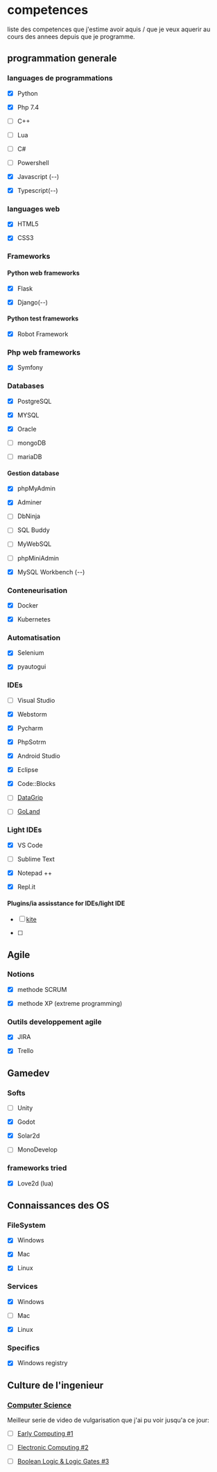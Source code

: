# competences

liste des competences que j'estime avoir aquis / que je veux aquerir au cours des annees depuis que je programme.



## programmation generale

### languages de programmations

- [x] Python

- [x] Php 7.4

- [ ] C++

- [ ] Lua

- [ ] C#

- [ ] Powershell

- [x] Javascript (--)

- [x] Typescript(--)

### languages web

- [x] HTML5

- [x] CSS3

### Frameworks

#### Python web frameworks

- [x] Flask

- [x] Django(--)

#### Python test frameworks

- [x] Robot Framework

### Php web frameworks

- [x] Symfony

### Databases

- [x] PostgreSQL

- [x] MYSQL

- [x] Oracle

- [ ] mongoDB

- [ ] mariaDB

#### Gestion database

- [x] phpMyAdmin

- [x] Adminer

- [ ] DbNinja

- [ ] SQL Buddy

- [ ] MyWebSQL

- [ ] phpMiniAdmin

- [x] MySQL Workbench (--)

### Conteneurisation

- [x] Docker

- [x] Kubernetes

### Automatisation

- [x] Selenium

- [x] pyautogui

### IDEs

- [ ] Visual Studio

- [x] Webstorm

- [x] Pycharm

- [x] PhpSotrm

- [x] Android Studio

- [x] Eclipse

- [x] Code::Blocks

- [ ] [DataGrip](https://www.jetbrains.com/fr-fr/datagrip/)

- [ ] [GoLand](https://www.jetbrains.com/fr-fr/go/)

### Light IDEs

- [x] VS Code

- [ ] Sublime Text

- [x] Notepad ++

- [x] Repl.it

#### Plugins/ia assisstance for IDEs/light IDE

- [ ] [kite](https://www.kite.com/)

- [ ] 

## Agile

### Notions

- [x] methode SCRUM

- [x] methode XP (extreme programming)

### Outils developpement agile

- [x] JIRA

- [x] Trello

## Gamedev

### Softs

- [ ] Unity

- [x] Godot

- [x] Solar2d

- [ ] MonoDevelop

### frameworks tried

- [x] Love2d (lua)

## Connaissances des OS

### FileSystem

- [x] Windows

- [x] Mac

- [x] Linux

### Services

- [x] Windows

- [ ] Mac

- [x] Linux

### Specifics

- [x] Windows registry

## Culture de l'ingenieur

### [Computer Science](https://www.youtube.com/playlist?list=PL8dPuuaLjXtNlUrzyH5r6jN9ulIgZBpdo)

Meilleur serie de video de vulgarisation que j'ai pu voir jusqu'a ce jour:

- [ ] [Early Computing #1](https://youtu.be/O5nskjZ_GoI)

- [ ] [Electronic Computing #2](https://youtu.be/LN0ucKNX0hc)

- [ ] [Boolean Logic & Logic Gates #3](https://youtu.be/gI-qXk7XojA)
